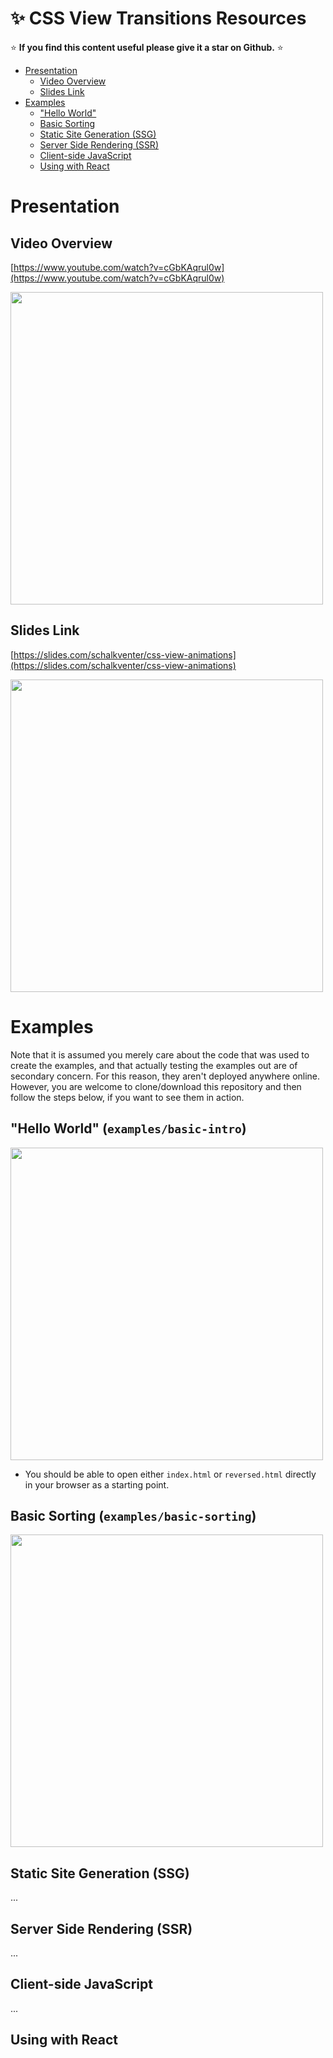<!-- omit in toc -->
# ✨ CSS View Transitions Resources

⭐ **If you find this content useful please give it a star on Github.** ⭐

- [Presentation](#presentation)
  - [Video Overview](#video-overview)
  - [Slides Link](#slides-link)
- [Examples](#examples)
  - ["Hello World"](#hello-world)
  - [Basic Sorting](#basic-sorting)
  - [Static Site Generation (SSG)](#static-site-generation-ssg)
  - [Server Side Rendering (SSR)](#server-side-rendering-ssr)
  - [Client-side JavaScript](#client-side-javascript)
  - [Using with React](#using-with-react)

# Presentation

## Video Overview

[https://www.youtube.com/watch?v=cGbKAqrul0w](https://www.youtube.com/watch?v=cGbKAqrul0w)

<a href="https://www.youtube.com/watch?v=cGbKAqrul0w">
  <img src="https://github.com/user-attachments/assets/dece5c8b-4d8f-424c-b530-9efb9b18775c" width="500">
</a>

## Slides Link

[https://slides.com/schalkventer/css-view-animations](https://slides.com/schalkventer/css-view-animations)

<a href="https://slides.com/schalkventer/css-view-animations">
  <img src="https://github.com/user-attachments/assets/c41a5c2b-2e93-47e4-9d36-3ca238871e48" width="500">
</a>


# Examples

Note that it is assumed you merely care about the code that was used to create the examples, and that actually testing the examples out are of secondary concern. For this reason, they aren't deployed anywhere online. However, you are welcome to clone/download this repository and then follow the steps below, if you want to see them in action.

## "Hello World" (`examples/basic-intro`)


<a href="https://github.com/schalkventer/css-view-transition-resources/tree/main/examples/basic-intro">
  <img src="https://github.com/user-attachments/assets/99555850-ed74-4ef3-9c1d-f6256bf3bc58" width="500">
</a>

- You should be able to open either `index.html` or `reversed.html` directly in your browser as a starting point.

## Basic Sorting (`examples/basic-sorting`)

<a href="https://github.com/schalkventer/css-view-transition-resources/tree/main/examples/basic-sorting">
  <img src="https://github.com/user-attachments/assets/a4bc8a23-63ff-4ed9-986b-134c06153d39" width="500">
</a>

## Static Site Generation (SSG)

...

## Server Side Rendering (SSR)

...

## Client-side JavaScript

...

## Using with React
